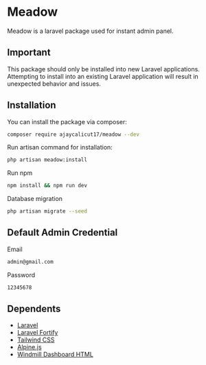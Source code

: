 # Meadow
Meadow is a laravel package used for instant admin panel.

## Important
This package should only be installed into new Laravel applications. Attempting to install into an existing Laravel application will result in unexpected behavior and issues.

## Installation

You can install the package via composer:

``` bash
composer require ajaycalicut17/meadow --dev
```

Run artisan command for installation:

``` bash
php artisan meadow:install
```

Run npm

``` bash
npm install && npm run dev
```

Database migration

``` bash
php artisan migrate --seed
```

## Default Admin Credential

Email
``` bash
admin@gmail.com
```
Password
``` bash
12345678
```

## Dependents

 - [Laravel](https://laravel.com)
 - [Laravel Fortify](https://laravel.com/docs/9.x/fortify)
 - [Tailwind CSS](https://tailwindcss.com)
 - [Alpine.js](https://alpinejs.dev)
 - [Windmill Dashboard HTML](https://windmillui.com/dashboard-html)
